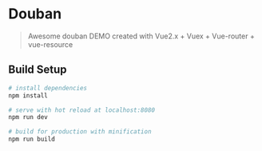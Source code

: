 # Douban

> Awesome douban DEMO created with Vue2.x + Vuex + Vue-router + vue-resource

## Build Setup

``` bash
# install dependencies
npm install

# serve with hot reload at localhost:8080
npm run dev

# build for production with minification
npm run build

```
